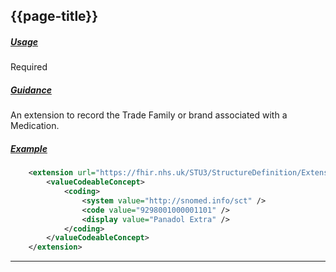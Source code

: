 ## {{page-title}}

<h5><ins>Usage</ins></h5>

<span class="mro-circle required" title="Required"></span> Required


<h5><ins>Guidance</ins></h5>

An extension to record the Trade Family or brand associated with a Medication. 

<h5><ins>Example</ins></h5>

```xml
    <extension url="https://fhir.nhs.uk/STU3/StructureDefinition/Extension-GPConnect-MedicationTradeFamily-1">
        <valueCodeableConcept>
            <coding>
                <system value="http://snomed.info/sct" />
                <code value="9298001000001101" />
                <display value="Panadol Extra" />
            </coding>
        </valueCodeableConcept>
    </extension>
```

---